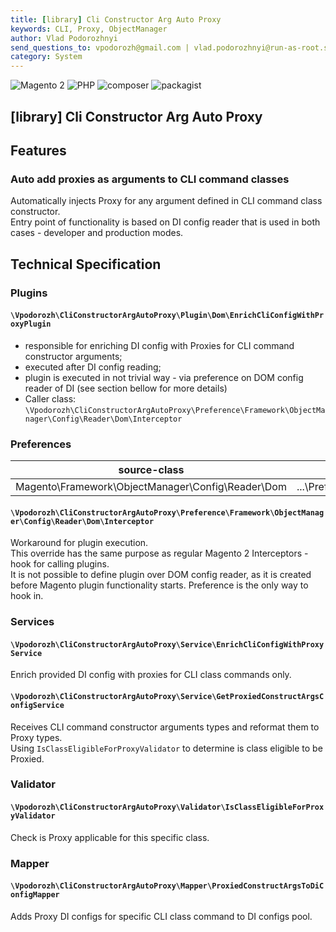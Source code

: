 ```yaml
---
title: [library] Cli Constructor Arg Auto Proxy  
keywords: CLI, Proxy, ObjectManager  
author: Vlad Podorozhnyi  
send_questions_to: vpodorozh@gmail.com | vlad.podorozhnyi@run-as-root.sh  
category: System  
---
```

![Magento 2](https://img.shields.io/badge/Magento-2.4.*-orange)
![PHP](https://img.shields.io/badge/php-7.4-blue)
![composer](https://shields.io/badge/composer-v2-darkgreen)
![packagist](https://img.shields.io/badge/packagist-f28d1a)

## **\[library\] Cli Constructor Arg Auto Proxy**

## Features

### Auto add proxies as arguments to CLI command classes

Automatically injects Proxy for any argument defined in CLI command class constructor.  
Entry point of functionality is based on DI config reader that is used in both cases - developer and production modes.

## Technical Specification

### Plugins

#### `\Vpodorozh\CliConstructorArgAutoProxy\Plugin\Dom\EnrichCliConfigWithProxyPlugin`
* responsible for enriching DI config with Proxies for CLI command constructor arguments;
* executed after DI config reading;
* plugin is executed in not trivial way - via preference on DOM config reader of DI (see section bellow for more details) 
* Caller class: `\Vpodorozh\CliConstructorArgAutoProxy\Preference\Framework\ObjectManager\Config\Reader\Dom\Interceptor`

### Preferences

| source-class                                       | custom-class                                                          |
|----------------------------------------------------|-----------------------------------------------------------------------|
| Magento\Framework\ObjectManager\Config\Reader\Dom  | ...\Preference\Framework\ObjectManager\Config\Reader\Dom\Interceptor  |


#### `\Vpodorozh\CliConstructorArgAutoProxy\Preference\Framework\ObjectManager\Config\Reader\Dom\Interceptor`
Workaround for plugin execution.  
This override has the same purpose as regular Magento 2 Interceptors - hook for calling plugins.  
It is not possible to define plugin over DOM config reader, as it is created before Magento plugin functionality starts. 
Preference is the only way to hook in.

### Services

#### `\Vpodorozh\CliConstructorArgAutoProxy\Service\EnrichCliConfigWithProxyService`
Enrich provided DI config with proxies for CLI class commands only.

#### `\Vpodorozh\CliConstructorArgAutoProxy\Service\GetProxiedConstructArgsConfigService`
Receives CLI command constructor arguments types and reformat them to Proxy types.  
Using `IsClassEligibleForProxyValidator` to determine is class eligible to be Proxied.

### Validator

#### `\Vpodorozh\CliConstructorArgAutoProxy\Validator\IsClassEligibleForProxyValidator`
Check is Proxy applicable for this specific class.  

### Mapper

#### `\Vpodorozh\CliConstructorArgAutoProxy\Mapper\ProxiedConstructArgsToDiConfigMapper`
Adds Proxy DI configs for specific CLI class command to DI configs pool.
